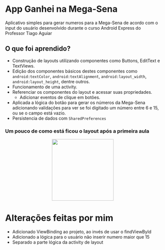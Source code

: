 # App Ganhei na Mega-Sena
Aplicativo simples para gerar numeros para a Mega-Sena de acordo com o input do usuário desenvolvido durante o curso Android Express do Professor Tiago Aguiar

## O que foi aprendido?
* Construção de layouts utilizando componentes como Buttons, EditText e TextViews.
* Edição dos componentes básicos destes componentes como `android:textColor`, `android:textAlignment`, `android:layout_width`, `android:layout_height`, dentre outros.
* Funcionamento de uma activity.
* Referenciar os componentes do layout e acessar suas propriedades.
  * Adicionar eventos de clique em botões.
* Aplicada a lógica do botão para gerar os números da Mega-Sena adicionando validações para ver se foi digitado um número entre 6 e 15, ou se o campo está vazio.
* Persistencia de dados com `SharedPreferences`

### Um pouco de como está ficou o layout após a primeira aula
<p align ="center">
  <img src="https://github.com/murilofb1/ganhei_na_megasena/assets/74936314/e8db9e50-6a0d-4512-ada3-b1a91aef7a82" width="200"/>
</p>

# Alterações feitas por mim
* Adicionado ViewBinding ao projeto, ao invés de usar o findViewById
* Adicionado a lógica para o usuário não inserir numero maior que 15
* Separado a parte lógica da activity de layout